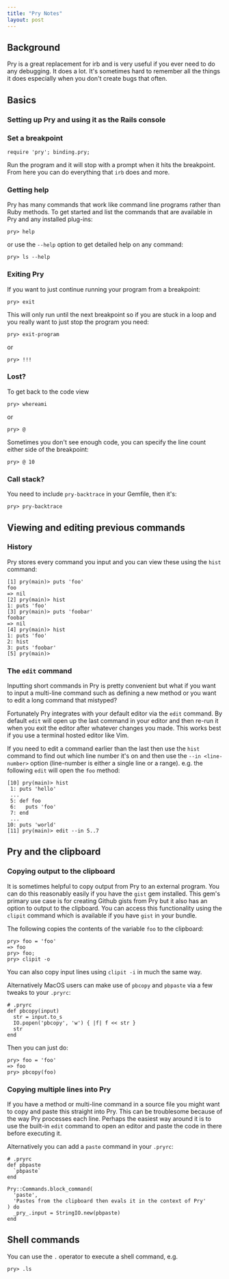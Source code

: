 ```yaml
---
title: "Pry Notes"
layout: post
---
```


## Background

Pry is a great replacement for irb and is very useful if you ever need
to do any debugging. It does a lot. It's sometimes hard to remember all
the things it does especially when you don't create bugs that often.

## Basics

### Setting up Pry and using it as the Rails console

### Set a breakpoint

    require 'pry'; binding.pry;

Run the program and it will stop with a prompt when it hits the
breakpoint. From here you can do everything that `irb` does and more.

### Getting help

Pry has many commands that work like command line programs rather than
Ruby methods. To get started and list the commands that are available in
Pry and any installed plug-ins:

    pry> help

or use the `--help` option to get detailed help on any command:

    pry> ls --help

### Exiting Pry

If you want to just continue running your program from a breakpoint:

    pry> exit

This will only run until the next breakpoint so if you are stuck in a
loop and you really want to just stop the program you need:

    pry> exit-program

or

    pry> !!!

### Lost?
To get back to the code view

    pry> whereami

or

    pry> @

Sometimes you don't see enough code, you can specify the line count
either side of the breakpoint:

    pry> @ 10

### Call stack?
You need to include `pry-backtrace` in your Gemfile, then it's:

    pry> pry-backtrace

## Viewing and editing previous commands

### History
Pry stores every command you input and you can view these using the `hist`
command:

    [1] pry(main)> puts 'foo'
    foo
    => nil
    [2] pry(main)> hist
    1: puts 'foo'
    [3] pry(main)> puts 'foobar'
    foobar
    => nil
    [4] pry(main)> hist
    1: puts 'foo'
    2: hist
    3: puts 'foobar'
    [5] pry(main)>

### The `edit` command
Inputting short commands in Pry is pretty convenient but what if you
want to input a multi-line command such as defining a new method or you
want to edit a long command that mistyped?

Fortunately Pry integrates with your default editor via the `edit`
command. By default `edit` will open up the last command in your editor
and then re-run it when you exit the editor after whatever changes you
made. This works best if you use a terminal hosted editor like Vim.

If you need to edit a command earlier than the last then use the `hist`
command to find out which line number it's on and then use the `--in
<line-number>` option (line-number is either a single line or a range).
e.g. the following `edit` will open the `foo` method:

    [10] pry(main)> hist
     1: puts 'hello'
     ...
     5: def foo
     6:   puts 'foo'
     7: end
     ...
    10: puts 'world'
    [11] pry(main)> edit --in 5..7

## Pry and the clipboard

### Copying output to the clipboard

It is sometimes helpful to copy output from Pry to an external
program. You can do this reasonably easily if you have the `gist` gem
installed. This gem's primary use case is for creating Github gists from
Pry but it also has an option to output to the clipboard. You can access
this functionality using the `clipit` command which is available if you
have `gist` in your bundle.

The following copies the contents of the variable `foo` to the
clipboard:

    pry> foo = 'foo'
    => foo
    pry> foo;
    pry> clipit -o

You can also copy input lines using `clipit -i` in much the same way.

Alternatively MacOS users can make use of `pbcopy` and `pbpaste` via a
few tweaks to your `.pryrc`:

    # .pryrc
    def pbcopy(input)
      str = input.to_s
      IO.popen('pbcopy', 'w') { |f| f << str }
      str
    end

Then you can just do:

    pry> foo = 'foo'
    => foo
    pry> pbcopy(foo)

### Copying multiple lines into Pry

If you have a method or multi-line command in a source file you might
want to copy and paste this straight into Pry. This can be troublesome
because of the way Pry processes each line. Perhaps the easiest way
around it is to use the built-in `edit` command to open an editor and
paste the code in there before executing it.

Alternatively you can add a `paste` command in your `.pryrc`:

    # .pryrc
    def pbpaste
      `pbpaste`
    end

    Pry::Commands.block_command(
      'paste',
      'Pastes from the clipboard then evals it in the context of Pry'
    ) do
      _pry_.input = StringIO.new(pbpaste)
    end

## Shell commands

You can use the `.` operator to execute a shell command, e.g.

    pry> .ls

